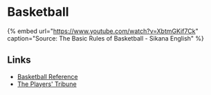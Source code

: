 # Basketball

{% embed url="https://www.youtube.com/watch?v=XbtmGKif7Ck" caption="Source: The Basic Rules of Basketball - Sikana English" %}

## Links

* [Basketball Reference](https://www.basketball-reference.com/)
* [The Players' Tribune](https://www.theplayerstribune.com/sports/basketball)

